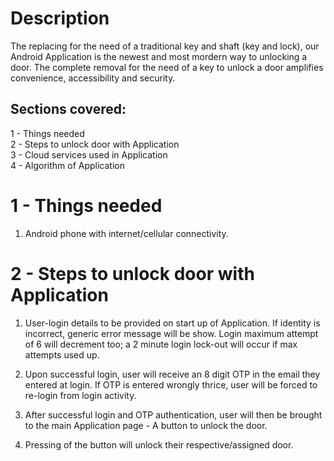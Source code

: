 # Description </br>
The replacing for the need of a traditional key and shaft (key and lock), our Android Application is the newest
and most mordern way to unlocking a door. The complete removal for the need of a key to unlock a door
amplifies convenience, accessibility and security. 

## Sections covered: 
1 - Things needed </br>
2 - Steps to unlock door with Application </br>
3 - Cloud services used in Application </br>
4 - Algorithm of Application </br>

# 1 - Things needed 
1. Android phone with internet/cellular connectivity.

# 2 -  Steps to unlock door with Application </br>
1. User-login details to be provided on start up of Application. If identity
is incorrect, generic error message will be show. Login maximum attempt of 6 will decrement too; 
a 2 minute login lock-out will occur if max attempts used up. 

2. Upon successful login, user will receive an 8 digit OTP in the email they entered at login.
If OTP is entered wrongly thrice, user will be forced to re-login from login activity. 

3. After successful login and OTP authentication, user will then be brought to the main Application page -
A button to unlock the door. 

4. Pressing of the button will unlock their respective/assigned door.  

